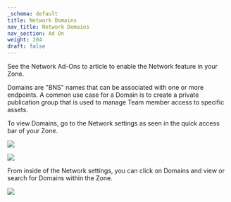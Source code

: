 ```yaml
---
_schema: default
title: Network Domains
nav_title: Network Domains
nav_section: Ad On
weight: 204
draft: false
---
```

See the Network Ad-Ons to article to enable the Network feature in your Zone.

Domains are "BNS" names that can be associated with one or more endpoints. A common use case for a Domain is to create a private publication group that is used to manage Team member access to specific assets.

To view Domains, go to the Network settings as seen in the quick access bar of your Zone.

![](/uploads/screenshot-2024-11-07-at-8-47-52-pm-1.png)

![](/uploads/screenshot-2024-11-07-at-9-17-18-pm.png)

From inside of the Network settings, you can click on Domains and view or search for Domains within the Zone.

![](/uploads/screenshot-2024-11-07-at-9-20-21-pm.png)

&nbsp;